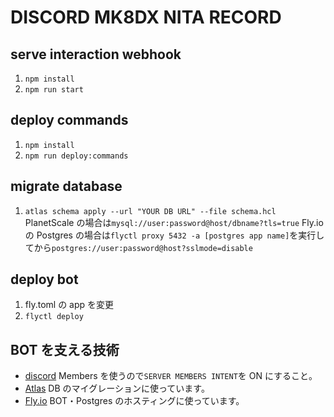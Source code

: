 # DISCORD MK8DX NITA RECORD

## serve interaction webhook

1. `npm install`
2. `npm run start`

## deploy commands

1. `npm install`
2. `npm run deploy:commands`

## migrate database

1. `atlas schema apply --url "YOUR DB URL" --file schema.hcl`
   PlanetScale の場合は`mysql://user:password@host/dbname?tls=true`
   Fly.io の Postgres の場合は`flyctl proxy 5432 -a [postgres app name]`を実行してから`postgres://user:password@host?sslmode=disable`

## deploy bot

1. fly.toml の app を変更
2. `flyctl deploy`

## BOT を支える技術

- [discord](https://discord.com/) Members を使うので`SERVER MEMBERS INTENT`を ON にすること。
- [Atlas](https://atlasgo.io/) DB のマイグレーションに使っています。
- [Fly.io](https://fly.io/) BOT・Postgres のホスティングに使っています。
